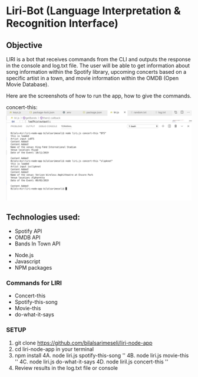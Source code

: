 # Liri-Bot (Language Interpretation & Recognition Interface)

## Objective

LIRI is a bot that receives commands from the CLI and outputs the response in the console and log.txt file. The user will be able to get information about song information within the Spotify library, upcoming concerts based on a specific artist in a town, and movie information within the OMDB (Open Movie Database).

Here are the screenshots of how to run the app, how to give the commands. 

concert-this:
![Concert This](/assets/images/concert.png)


## Technologies used:
* Spotify API
* OMDB API
* Bands In Town API
- Node.js
- Javascript
- NPM packages


### Commands for LIRI
* Concert-this
* Spotify-this-song
* Movie-this
* do-what-it-says

### SETUP

1. git clone https://github.com/bilalsarimeseli/liri-node-app
2. cd liri-node-app in your terminal
3. npm install 
4A. node liri.js spotify-this-song '<song name here>'
4B. node liri.js movie-this '<movie name here>'
4C. node liri.js do-what-it-says
4D. node liril.js concert-this '<artist name here>'
5. Review results in the log.txt file or console



